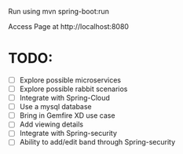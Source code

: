 Run using mvn spring-boot:run

Access Page at http://localhost:8080


TODO:
=====
- [ ] Explore possible microservices
- [ ] Explore possible rabbit scenarios
- [ ] Integrate with Spring-Cloud
- [ ] Use a mysql database
- [ ] Bring in Gemfire XD use case
- [ ] Add viewing details
- [ ] Integrate with Spring-security
- [ ] Ability to add/edit band through Spring-security
